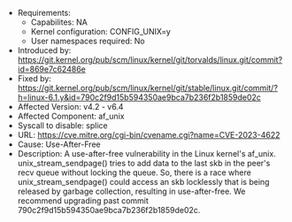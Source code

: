 - Requirements:
    - Capabilites: NA
    - Kernel configuration: CONFIG_UNIX=y
    - User namespaces required: No
- Introduced by: https://git.kernel.org/pub/scm/linux/kernel/git/torvalds/linux.git/commit?id=869e7c62486e
- Fixed by: https://git.kernel.org/pub/scm/linux/kernel/git/stable/linux.git/commit/?h=linux-6.1.y&id=790c2f9d15b594350ae9bca7b236f2b1859de02c
- Affected Version: v4.2 - v6.4
- Affected Component: af_unix
- Syscall to disable: splice
- URL: https://cve.mitre.org/cgi-bin/cvename.cgi?name=CVE-2023-4622
- Cause: Use-After-Free
- Description: A use-after-free vulnerability in the Linux kernel's af_unix. unix_stream_sendpage() tries to add data to the last skb in the peer's
recv queue without locking the queue. So, there is a race where unix_stream_sendpage() could access an skb locklessly that is being
released by garbage collection, resulting in use-after-free. We recommend upgrading past commit 790c2f9d15b594350ae9bca7b236f2b1859de02c.